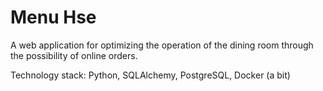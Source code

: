 # Menu Hse

A web application for optimizing the operation of the dining room through the possibility of online orders.

Technology stack: Python, SQLAlchemy, PostgreSQL, Docker (a bit)
